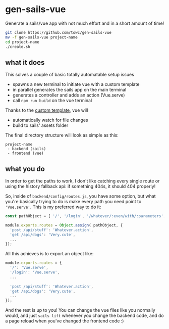 # gen-sails-vue
Generate a sails/vue app with not much effort and in a short amount of time!

```bash
git clone https://github.com/towc/gen-sails-vue
mv -f gen-sails-vue project-name
cd project-name
./create.sh
```

## what it does
This solves a couple of basic totally automatable setup issues

 - spawns a new terminal to initiate vue with a custom template
 - in parallel generates the sails app on the main terminal
 - generates a controller and adds an action (Vue.serve)
 - call `npm run build` on the vue terminal

Thanks to the [custom template](https://github.com/towc/vue-template-sails-webpack), vue will

 - automatically watch for file changes
 - build to sails' assets folder

The final directory structure will look as simple as this:

```
project-name
 - backend (sails)
 - frontend (vue)
```

## what you do
In order to get the paths to work, I don't like catching every single route or using the history fallback api: if something 404s, it should 404 properly!

So, inside of `backend/config/routes.js`, you have some option, but what you're basically trying to do is make every path you need point to `'Vue.serve'`. This is my preferred way to do it:

```js
const pathObject = [ '/', '/login', '/whatever/:even/with/:parameters', ... ].reduce( ( acc, path ) => { acc[ path ] = 'Vue.serve'; return acc }, {} );

module.exports.routes = Object.assign( pathObject, {
  'post /api/stuff': 'Whatever.action',
  'get /api/dogs': 'Very.cute',
  ...
});
```

All this achieves is to export an object like:

```js
module.exports.routes = {
  '/': 'Vue.serve',
  '/login': 'Vue.serve',
  ...
  
  'post /api/stuff': 'Whatever.action',
  'get /api/dogs': 'Very.cute',
  ...
});
```

And the rest is up to you! You can change the vue files like you normally would, and just `sails lift` whenever you change the backend code, and do a page reload when you've changed the frontend code :)
